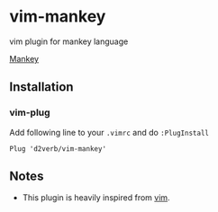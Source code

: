# vim-mankey
vim plugin for mankey language

[Mankey](https://github.com/d2verb/mankey)

## Installation
### vim-plug
Add following line to your `.vimrc` and do `:PlugInstall`
```
Plug 'd2verb/vim-mankey'
```

## Notes
- This plugin is heavily inspired from [vim](https://github.com/lcolaholicl/vim-v).
